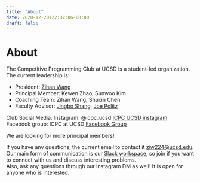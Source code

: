 ```yaml
---
title: "About"
date: 2020-12-20T22:32:06-08:00
draft: false
---
```


# About

The Competitive Programming Club at UCSD is a student-led organization.
The current leadership is:

- President: [Zihan Wang](mailto:ziw224@ucsd.edu)
- Principal Member: Kewen Zhao, Sunwoo Kim
- Coaching Team: Zihan Wang, Shuxin Chen
- Faculty Advisor: [Jingbo Shang](https://shangjingbo1226.github.io/), [Joe Politz](https://jpolitz.github.io/)

Club Social Media:
Instagram: @icpc_ucsd [ICPC UCSD instagram](https://www.instagram.com/icpc_ucsd/)  
Facebook group: ICPC at UCSD [Facebook Group](https://www.facebook.com/groups/461420271847583)

We are looking for more principal members!

If you have any questions, the current email to contact it [ziw224@ucsd.edu](mailto:ziw224@ucsd.edu). 
Our main form of communication is our [Slack workspace](https://join.slack.com/t/ucsdcp/signup), 
so join if you want to connect with us and discuss interesting problems.  
Also, ask any questions through our Instagram DM as well! It is open for anyone who is interested.
